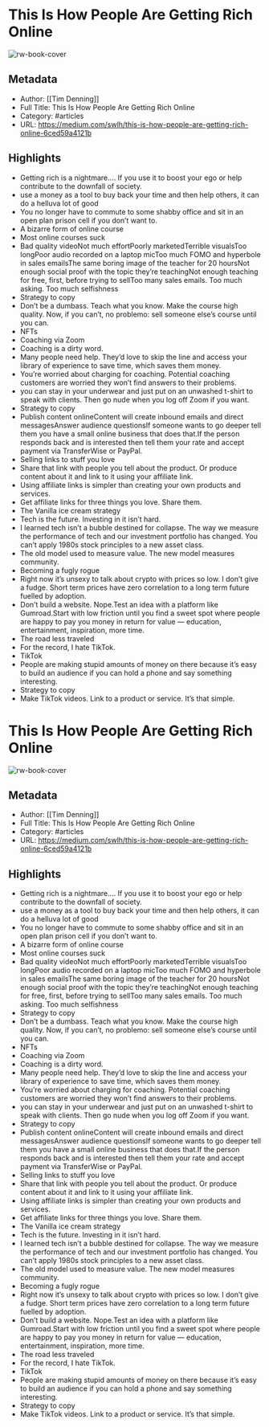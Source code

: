 # This Is How People Are Getting Rich Online

![rw-book-cover](https://readwise-assets.s3.amazonaws.com/static/images/article2.74d541386bbf.png)

## Metadata
- Author: [[Tim Denning]]
- Full Title: This Is How People Are Getting Rich Online
- Category: #articles
- URL: https://medium.com/swlh/this-is-how-people-are-getting-rich-online-6ced59a4121b

## Highlights
- Getting rich is a nightmare.… If you use it to boost your ego or help contribute to the downfall of society.
- use a money as a tool to buy back your time and then help others, it can do a helluva lot of good
- You no longer have to commute to some shabby office and sit in an open plan prison cell if you don’t want to.
- A bizarre form of online course
- Most online courses suck
- Bad quality videoNot much effortPoorly marketedTerrible visualsToo longPoor audio recorded on a laptop micToo much FOMO and hyperbole in sales emailsThe same boring image of the teacher for 20 hoursNot enough social proof with the topic they’re teachingNot enough teaching for free, first, before trying to sellToo many sales emails. Too much asking. Too much selfishness
- Strategy to copy
- Don’t be a dumbass. Teach what you know. Make the course high quality. Now, if you can’t, no problemo: sell someone else’s course until you can.
- NFTs
- Coaching via Zoom
- Coaching is a dirty word.
- Many people need help. They’d love to skip the line and access your library of experience to save time, which saves them money.
- You’re worried about charging for coaching. Potential coaching customers are worried they won’t find answers to their problems.
- you can stay in your underwear and just put on an unwashed t-shirt to speak with clients. Then go nude when you log off Zoom if you want.
- Strategy to copy
- Publish content onlineContent will create inbound emails and direct messagesAnswer audience questionsIf someone wants to go deeper tell them you have a small online business that does that.If the person responds back and is interested then tell them your rate and accept payment via TransferWise or PayPal.
- Selling links to stuff you love
- Share that link with people you tell about the product. Or produce content about it and link to it using your affiliate link.
- Using affiliate links is simpler than creating your own products and services.
- Get affiliate links for three things you love. Share them.
- The Vanilla ice cream strategy
- Tech is the future. Investing in it isn’t hard.
- I learned tech isn’t a bubble destined for collapse. The way we measure the performance of tech and our investment portfolio has changed. You can’t apply 1980s stock principles to a new asset class.
- The old model used to measure value. The new model measures community.
- Becoming a fugly rogue
- Right now it’s unsexy to talk about crypto with prices so low. I don’t give a fudge. Short term prices have zero correlation to a long term future fuelled by adoption.
- Don’t build a website. Nope.Test an idea with a platform like Gumroad.Start with low friction until you find a sweet spot where people are happy to pay you money in return for value — education, entertainment, inspiration, more time.
- The road less traveled
- For the record, I hate TikTok.
- TikTok
- People are making stupid amounts of money on there because it’s easy to build an audience if you can hold a phone and say something interesting.
- Strategy to copy
- Make TikTok videos. Link to a product or service. It’s that simple.
# This Is How People Are Getting Rich Online

![rw-book-cover](https://readwise-assets.s3.amazonaws.com/static/images/article2.74d541386bbf.png)

## Metadata
- Author: [[Tim Denning]]
- Full Title: This Is How People Are Getting Rich Online
- Category: #articles
- URL: https://medium.com/swlh/this-is-how-people-are-getting-rich-online-6ced59a4121b

## Highlights
- Getting rich is a nightmare.… If you use it to boost your ego or help contribute to the downfall of society.
- use a money as a tool to buy back your time and then help others, it can do a helluva lot of good
- You no longer have to commute to some shabby office and sit in an open plan prison cell if you don’t want to.
- A bizarre form of online course
- Most online courses suck
- Bad quality videoNot much effortPoorly marketedTerrible visualsToo longPoor audio recorded on a laptop micToo much FOMO and hyperbole in sales emailsThe same boring image of the teacher for 20 hoursNot enough social proof with the topic they’re teachingNot enough teaching for free, first, before trying to sellToo many sales emails. Too much asking. Too much selfishness
- Strategy to copy
- Don’t be a dumbass. Teach what you know. Make the course high quality. Now, if you can’t, no problemo: sell someone else’s course until you can.
- NFTs
- Coaching via Zoom
- Coaching is a dirty word.
- Many people need help. They’d love to skip the line and access your library of experience to save time, which saves them money.
- You’re worried about charging for coaching. Potential coaching customers are worried they won’t find answers to their problems.
- you can stay in your underwear and just put on an unwashed t-shirt to speak with clients. Then go nude when you log off Zoom if you want.
- Strategy to copy
- Publish content onlineContent will create inbound emails and direct messagesAnswer audience questionsIf someone wants to go deeper tell them you have a small online business that does that.If the person responds back and is interested then tell them your rate and accept payment via TransferWise or PayPal.
- Selling links to stuff you love
- Share that link with people you tell about the product. Or produce content about it and link to it using your affiliate link.
- Using affiliate links is simpler than creating your own products and services.
- Get affiliate links for three things you love. Share them.
- The Vanilla ice cream strategy
- Tech is the future. Investing in it isn’t hard.
- I learned tech isn’t a bubble destined for collapse. The way we measure the performance of tech and our investment portfolio has changed. You can’t apply 1980s stock principles to a new asset class.
- The old model used to measure value. The new model measures community.
- Becoming a fugly rogue
- Right now it’s unsexy to talk about crypto with prices so low. I don’t give a fudge. Short term prices have zero correlation to a long term future fuelled by adoption.
- Don’t build a website. Nope.Test an idea with a platform like Gumroad.Start with low friction until you find a sweet spot where people are happy to pay you money in return for value — education, entertainment, inspiration, more time.
- The road less traveled
- For the record, I hate TikTok.
- TikTok
- People are making stupid amounts of money on there because it’s easy to build an audience if you can hold a phone and say something interesting.
- Strategy to copy
- Make TikTok videos. Link to a product or service. It’s that simple.
